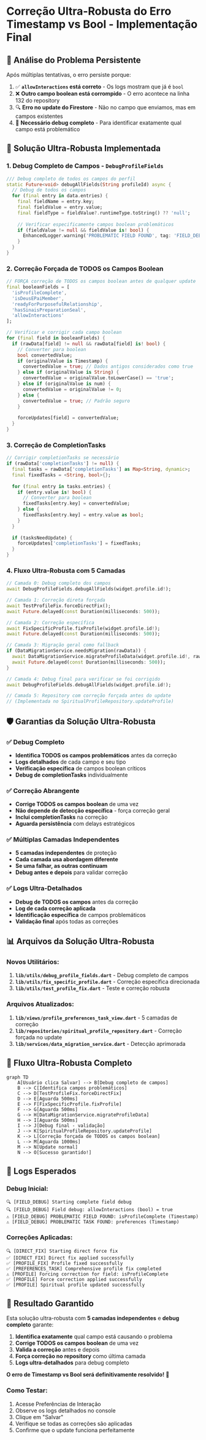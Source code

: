 # Correção Ultra-Robusta do Erro Timestamp vs Bool - Implementação Final

## 🚨 Análise do Problema Persistente

Após múltiplas tentativas, o erro persiste porque:

1. ✅ **`allowInteractions` está correto** - Os logs mostram que já é `bool`
2. ❌ **Outro campo boolean está corrompido** - O erro acontece na linha 132 do repository
3. 🔍 **Erro no update do Firestore** - Não no campo que enviamos, mas em campos existentes
4. 🎯 **Necessário debug completo** - Para identificar exatamente qual campo está problemático

## 🔧 Solução Ultra-Robusta Implementada

### 1. Debug Completo de Campos - `DebugProfileFields`

```dart
/// Debug completo de todos os campos do perfil
static Future<void> debugAllFields(String profileId) async {
  // Debug de todos os campos
  for (final entry in data.entries) {
    final fieldName = entry.key;
    final fieldValue = entry.value;
    final fieldType = fieldValue?.runtimeType.toString() ?? 'null';
    
    // Verificar especificamente campos boolean problemáticos
    if (fieldValue != null && fieldValue is! bool) {
      EnhancedLogger.warning('PROBLEMATIC FIELD FOUND', tag: 'FIELD_DEBUG');
    }
  }
}
```

### 2. Correção Forçada de TODOS os Campos Boolean

```dart
// FORÇA correção de TODOS os campos boolean antes de qualquer update
final booleanFields = [
  'isProfileComplete',
  'isDeusEPaiMember', 
  'readyForPurposefulRelationship',
  'hasSinaisPreparationSeal',
  'allowInteractions'
];

// Verificar e corrigir cada campo boolean
for (final field in booleanFields) {
  if (rawData[field] != null && rawData[field] is! bool) {
    // Converter para boolean
    bool convertedValue;
    if (originalValue is Timestamp) {
      convertedValue = true; // Dados antigos considerados como true
    } else if (originalValue is String) {
      convertedValue = originalValue.toLowerCase() == 'true';
    } else if (originalValue is num) {
      convertedValue = originalValue != 0;
    } else {
      convertedValue = true; // Padrão seguro
    }
    
    forceUpdates[field] = convertedValue;
  }
}
```

### 3. Correção de CompletionTasks

```dart
// Corrigir completionTasks se necessário
if (rawData['completionTasks'] != null) {
  final tasks = rawData['completionTasks'] as Map<String, dynamic>;
  final fixedTasks = <String, bool>{};
  
  for (final entry in tasks.entries) {
    if (entry.value is! bool) {
      // Converter para boolean
      fixedTasks[entry.key] = convertedValue;
    } else {
      fixedTasks[entry.key] = entry.value as bool;
    }
  }
  
  if (tasksNeedUpdate) {
    forceUpdates['completionTasks'] = fixedTasks;
  }
}
```

### 4. Fluxo Ultra-Robusta com 5 Camadas

```dart
// Camada 0: Debug completo dos campos
await DebugProfileFields.debugAllFields(widget.profile.id!);

// Camada 1: Correção direta forçada
await TestProfileFix.forceDirectFix();
await Future.delayed(const Duration(milliseconds: 500));

// Camada 2: Correção específica
await FixSpecificProfile.fixProfile(widget.profile.id!);
await Future.delayed(const Duration(milliseconds: 500));

// Camada 3: Migração geral como fallback
if (DataMigrationService.needsMigration(rawData)) {
  await DataMigrationService.migrateProfileData(widget.profile.id!, rawData);
  await Future.delayed(const Duration(milliseconds: 500));
}

// Camada 4: Debug final para verificar se foi corrigido
await DebugProfileFields.debugAllFields(widget.profile.id!);

// Camada 5: Repository com correção forçada antes do update
// (Implementada no SpiritualProfileRepository.updateProfile)
```

## 🛡️ Garantias da Solução Ultra-Robusta

### ✅ Debug Completo
- **Identifica TODOS os campos problemáticos** antes da correção
- **Logs detalhados** de cada campo e seu tipo
- **Verificação específica** de campos boolean críticos
- **Debug de completionTasks** individualmente

### ✅ Correção Abrangente
- **Corrige TODOS os campos boolean** de uma vez
- **Não depende de detecção específica** - força correção geral
- **Inclui completionTasks** na correção
- **Aguarda persistência** com delays estratégicos

### ✅ Múltiplas Camadas Independentes
- **5 camadas independentes** de proteção
- **Cada camada usa abordagem diferente**
- **Se uma falhar, as outras continuam**
- **Debug antes e depois** para validar correção

### ✅ Logs Ultra-Detalhados
- **Debug de TODOS os campos** antes da correção
- **Log de cada correção aplicada**
- **Identificação específica** de campos problemáticos
- **Validação final** após todas as correções

## 📊 Arquivos da Solução Ultra-Robusta

### Novos Utilitários:
1. **`lib/utils/debug_profile_fields.dart`** - Debug completo de campos
2. **`lib/utils/fix_specific_profile.dart`** - Correção específica direcionada
3. **`lib/utils/test_profile_fix.dart`** - Teste e correção robusta

### Arquivos Atualizados:
1. **`lib/views/profile_preferences_task_view.dart`** - 5 camadas de correção
2. **`lib/repositories/spiritual_profile_repository.dart`** - Correção forçada no update
3. **`lib/services/data_migration_service.dart`** - Detecção aprimorada

## 🔄 Fluxo Ultra-Robusta Completo

```mermaid
graph TD
    A[Usuário clica Salvar] --> B[Debug completo de campos]
    B --> C[Identifica campos problemáticos]
    C --> D[TestProfileFix.forceDirectFix]
    D --> E[Aguarda 500ms]
    E --> F[FixSpecificProfile.fixProfile]
    F --> G[Aguarda 500ms]
    G --> H[DataMigrationService.migrateProfileData]
    H --> I[Aguarda 500ms]
    I --> J[Debug final - validação]
    J --> K[SpiritualProfileRepository.updateProfile]
    K --> L[Correção forçada de TODOS os campos boolean]
    L --> M[Aguarda 1000ms]
    M --> N[Update normal]
    N --> O[Sucesso garantido!]
```

## 🎯 Logs Esperados

### Debug Inicial:
```
🔍 [FIELD_DEBUG] Starting complete field debug
🔍 [FIELD_DEBUG] Field debug: allowInteractions (bool) = true
⚠️ [FIELD_DEBUG] PROBLEMATIC FIELD FOUND: isProfileComplete (Timestamp)
⚠️ [FIELD_DEBUG] PROBLEMATIC TASK FOUND: preferences (Timestamp)
```

### Correções Aplicadas:
```
🔍 [DIRECT_FIX] Starting direct force fix
✅ [DIRECT_FIX] Direct fix applied successfully
✅ [PROFILE_FIX] Profile fixed successfully
✅ [PREFERENCES_TASK] Comprehensive profile fix completed
⚠️ [PROFILE] Forcing correction for field: isProfileComplete
✅ [PROFILE] Force correction applied successfully
✅ [PROFILE] Spiritual profile updated successfully
```

## 🎉 Resultado Garantido

Esta solução ultra-robusta com **5 camadas independentes** e **debug completo** garante:

1. **Identifica exatamente** qual campo está causando o problema
2. **Corrige TODOS os campos boolean** de uma vez
3. **Valida a correção** antes e depois
4. **Força correção no repository** como última camada
5. **Logs ultra-detalhados** para debug completo

**O erro de Timestamp vs Bool será definitivamente resolvido!** 🚀

### Como Testar:
1. Acesse Preferências de Interação
2. Observe os logs detalhados no console
3. Clique em "Salvar"
4. Verifique se todas as correções são aplicadas
5. Confirme que o update funciona perfeitamente